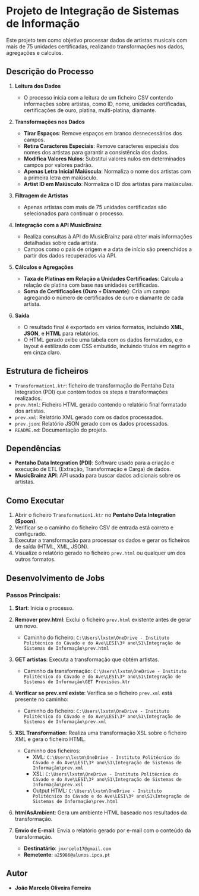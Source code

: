 # Projeto de Integração de Sistemas de Informação

Este projeto tem como objetivo processar dados de artistas musicais com mais de 75 unidades certificadas, realizando transformações nos dados, agregações e calculos.

## Descrição do Processo

1. **Leitura dos Dados**
   - O processo inicia com a leitura de um ficheiro CSV contendo informações sobre artistas, como ID, nome, unidades certificadas, certificações de ouro, platina, multi-platina, diamante.
   
2. **Transformações nos Dados**
   - **Tirar Espaços**: Remove espaços em branco desnecessários dos campos.
   - **Retira Caracteres Especiais**: Remove caracteres especiais dos nomes dos artistas para garantir a consistência dos dados.
   - **Modifica Valores Nulos**: Substitui valores nulos em determinados campos por valores padrão.
   - **Apenas Letra Inicial Maiúscula**: Normaliza o nome dos artistas com a primeira letra em maiúsculo.
   - **Artist ID em Maiúsculo**: Normaliza o ID dos artistas para maiúsculas.
   
3. **Filtragem de Artistas**
   - Apenas artistas com mais de 75 unidades certificadas são selecionados para continuar o processo.

4. **Integração com a API MusicBrainz**
   - Realiza consultas à API do MusicBrainz para obter mais informações detalhadas sobre cada artista.
   - Campos como o país de origem e a data de início são preenchidos a partir dos dados recuperados via API.

5. **Cálculos e Agregações**
   - **Taxa de Platinas em Relação a Unidades Certificadas**: Calcula a relação de platina com base nas unidades certificadas.
   - **Soma de Certificações (Ouro + Diamante)**: Cria um campo agregando o número de certificados de ouro e diamante de cada artista.

6. **Saída**
   - O resultado final é exportado em vários formatos, incluindo **XML**, **JSON**, e **HTML** para relatórios.
   - O HTML gerado exibe uma tabela com os dados formatados, e o layout é estilizado com CSS embutido, incluindo títulos em negrito e em cinza claro.

## Estrutura de ficheiros

- `Transformation1.ktr`: ficheiro de transformação do Pentaho Data Integration (PDI) que contém todos os steps e transformações realizados.
- `prev.html`: Ficheiro HTML gerado contendo o relatório final formatado dos artistas.
- `prev.xml`: Relatório XML gerado com os dados processados.
- `prev.json`: Relatório JSON gerado com os dados processados.
- `README.md`: Documentação do projeto.

## Dependências

- **Pentaho Data Integration (PDI)**: Software usado para a criação e execução de ETL (Extração, Transformação e Carga) de dados.
- **MusicBrainz API**: API usada para buscar dados adicionais sobre os artistas.

## Como Executar

1. Abrir o ficheiro `Transformation1.ktr` no **Pentaho Data Integration (Spoon)**.
2. Verificar se o caminho do ficheiro CSV de entrada está correto e configurado.
3. Executar a transformação para processar os dados e gerar os ficheiros de saída (HTML, XML, JSON).
4. Visualize o relatório gerado no ficheiro `prev.html` ou qualquer um dos outros formatos.

## Desenvolvimento de Jobs

### Passos Principais:
1. **Start**: Inicia o processo.
2. **Remover prev.html**: Exclui o ficheiro `prev.html` existente antes de gerar um novo.
   - Caminho do ficheiro: `C:\Users\lxstm\OneDrive - Instituto Politécnico do Cávado e do Ave\LESI\3º ano\S1\Integração de Sistemas de Informação\prev.html`
   
3. **GET artistas**: Executa a transformação que obtém artistas.
   - Caminho da transformação: `C:\Users\lxstm\OneDrive - Instituto Politécnico do Cávado e do Ave\LESI\3º ano\S1\Integração de Sistemas de Informação\GET Previsões.ktr`

4. **Verificar se prev.xml existe**: Verifica se o ficheiro `prev.xml` está presente no caminho:
   - Caminho do ficheiro: `C:\Users\lxstm\OneDrive - Instituto Politécnico do Cávado e do Ave\LESI\3º ano\S1\Integração de Sistemas de Informação\prev.xml`

5. **XSL Transformation**: Realiza uma transformação XSL sobre o ficheiro XML e gera o ficheiro HTML.
   - Caminho dos ficheiros:
     - XML: `C:\Users\lxstm\OneDrive - Instituto Politécnico do Cávado e do Ave\LESI\3º ano\S1\Integração de Sistemas de Informação\prev.xml`
     - XSL: `C:\Users\lxstm\OneDrive - Instituto Politécnico do Cávado e do Ave\LESI\3º ano\S1\Integração de Sistemas de Informação\prev.xsl`
     - Output HTML: `C:\Users\lxstm\OneDrive - Instituto Politécnico do Cávado e do Ave\LESI\3º ano\S1\Integração de Sistemas de Informação\prev.html`

6. **htmlAsAmbient**: Gera um ambiente HTML baseado nos resultados da transformação.

7. **Envio de E-mail**: Envia o relatório gerado por e-mail com o conteúdo da transformação.
   - **Destinatário**: `jmxrcelo17@gmail.com`
   - **Remetente**: `a25986@alunos.ipca.pt`

## Autor

- **João Marcelo Oliveira Ferreira**
